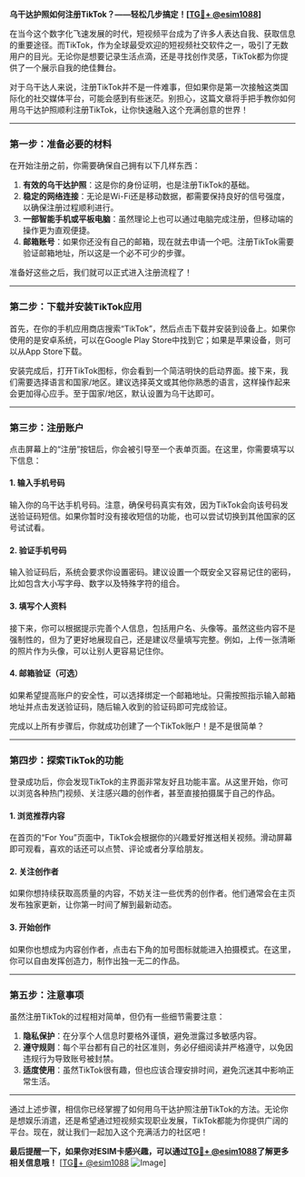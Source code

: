 **乌干达护照如何注册TikTok？——轻松几步搞定！[[TG💪+ @esim1088](https://t.me/s/esim1088)]**

在当今这个数字化飞速发展的时代，短视频平台成为了许多人表达自我、获取信息的重要途径。而TikTok，作为全球最受欢迎的短视频社交软件之一，吸引了无数用户的目光。无论你是想要记录生活点滴，还是寻找创作灵感，TikTok都为你提供了一个展示自我的绝佳舞台。

对于乌干达人来说，注册TikTok并不是一件难事，但如果你是第一次接触这类国际化的社交媒体平台，可能会感到有些迷茫。别担心，这篇文章将手把手教你如何用乌干达护照顺利注册TikTok，让你快速融入这个充满创意的世界！

---

### **第一步：准备必要的材料**
在开始注册之前，你需要确保自己拥有以下几样东西：
1. **有效的乌干达护照**：这是你的身份证明，也是注册TikTok的基础。
2. **稳定的网络连接**：无论是Wi-Fi还是移动数据，都需要保持良好的信号强度，以确保注册过程顺利进行。
3. **一部智能手机或平板电脑**：虽然理论上也可以通过电脑完成注册，但移动端的操作更为直观便捷。
4. **邮箱账号**：如果你还没有自己的邮箱，现在就去申请一个吧。注册TikTok需要验证邮箱地址，所以这是一个必不可少的步骤。

准备好这些之后，我们就可以正式进入注册流程了！

---

### **第二步：下载并安装TikTok应用**
首先，在你的手机应用商店搜索“TikTok”，然后点击下载并安装到设备上。如果你使用的是安卓系统，可以在Google Play Store中找到它；如果是苹果设备，则可以从App Store下载。

安装完成后，打开TikTok图标，你会看到一个简洁明快的启动界面。接下来，我们需要选择语言和国家/地区。建议选择英文或其他你熟悉的语言，这样操作起来会更加得心应手。至于国家/地区，默认设置为乌干达即可。

---

### **第三步：注册账户**
点击屏幕上的“注册”按钮后，你会被引导至一个表单页面。在这里，你需要填写以下信息：

#### **1. 输入手机号码**
输入你的乌干达手机号码。注意，确保号码真实有效，因为TikTok会向该号码发送验证码短信。如果你暂时没有接收短信的功能，也可以尝试切换到其他国家的区号试试看。

#### **2. 验证手机号码**
输入验证码后，系统会要求你设置密码。建议设置一个既安全又容易记住的密码，比如包含大小写字母、数字以及特殊字符的组合。

#### **3. 填写个人资料**
接下来，你可以根据提示完善个人信息，包括用户名、头像等。虽然这些内容不是强制性的，但为了更好地展现自己，还是建议尽量填写完整。例如，上传一张清晰的照片作为头像，可以让别人更容易记住你。

#### **4. 邮箱验证（可选）**
如果希望提高账户的安全性，可以选择绑定一个邮箱地址。只需按照指示输入邮箱地址并点击发送验证码，随后输入收到的验证码即可完成验证。

完成以上所有步骤后，你就成功创建了一个TikTok账户！是不是很简单？

---

### **第四步：探索TikTok的功能**
登录成功后，你会发现TikTok的主界面非常友好且功能丰富。从这里开始，你可以浏览各种热门视频、关注感兴趣的创作者，甚至直接拍摄属于自己的作品。

#### **1. 浏览推荐内容**
在首页的“For You”页面中，TikTok会根据你的兴趣爱好推送相关视频。滑动屏幕即可观看，喜欢的话还可以点赞、评论或者分享给朋友。

#### **2. 关注创作者**
如果你想持续获取高质量的内容，不妨关注一些优秀的创作者。他们通常会在主页发布独家更新，让你第一时间了解到最新动态。

#### **3. 开始创作**
如果你也想成为内容创作者，点击右下角的加号图标就能进入拍摄模式。在这里，你可以自由发挥创造力，制作出独一无二的作品。

---

### **第五步：注意事项**
虽然注册TikTok的过程相对简单，但仍有一些细节需要注意：

1. **隐私保护**：在分享个人信息时要格外谨慎，避免泄露过多敏感内容。
2. **遵守规则**：每个平台都有自己的社区准则，务必仔细阅读并严格遵守，以免因违规行为导致账号被封禁。
3. **适度使用**：虽然TikTok很有趣，但也应该合理安排时间，避免沉迷其中影响正常生活。

---

通过上述步骤，相信你已经掌握了如何用乌干达护照注册TikTok的方法。无论你是想娱乐消遣，还是希望通过短视频实现职业发展，TikTok都能为你提供广阔的平台。现在，就让我们一起加入这个充满活力的社区吧！

**最后提醒一下，如果你对ESIM卡感兴趣，可以通过[TG💪+ @esim1088](https://t.me/s/esim1088)了解更多相关信息哦！** [[TG💪+ @esim1088](https://t.me/s/esim1088) ![Image](https://i.postimg.cc/4NQfJmqS/Snipaste-2025-05-13-00-14-12.png)]